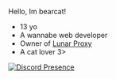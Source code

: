 Hello, Im bearcat!

- 13 yo
- A wannabe web developer
- Owner of [Lunar Proxy](https://github.com/lunar-proxy/lunar)
- A cat lover 3>

[![Discord Presence](https://lanyard.cnrad.dev/api/997203884428767282?showDisplayName=false&theme=dark)](https://discord.com/users/997203884428767282)

